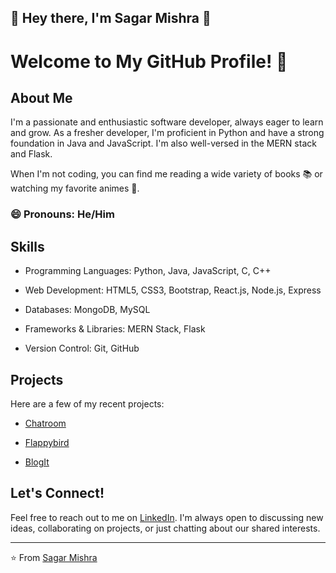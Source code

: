 ## 👋 Hey there, I'm Sagar Mishra 🚀
# Welcome to My GitHub Profile! 👋

## About Me

I'm a passionate and enthusiastic software developer, always eager to learn and grow. As a fresher developer, I'm proficient in Python and have a strong foundation in Java and JavaScript. I'm also well-versed in the MERN stack and Flask. 

When I'm not coding, you can find me reading a wide variety of books 📚 or watching my favorite animes 🍿.

### 😄 Pronouns: He/Him

## Skills

- Programming Languages: Python, Java, JavaScript, C, C++

- Web Development: HTML5, CSS3, Bootstrap, React.js, Node.js, Express

- Databases: MongoDB, MySQL

- Frameworks & Libraries: MERN Stack, Flask

- Version Control: Git, GitHub

## Projects

Here are a few of my recent projects:

- [Chatroom](https://github.com/Sagarmishra-C30/Chatroom)

- [Flappybird](https://github.com/Sagarmishra-C30/Flappybird)

- [BlogIt](https://github.com/Sagarmishra-C30/BlogIt)


## Let's Connect!

Feel free to reach out to me on [LinkedIn](https://www.linkedin.com/in/sagar-mishra-developer). I'm always open to discussing new ideas, collaborating on projects, or just chatting about our shared interests.

---

⭐️ From [Sagar Mishra](https://github.com/Sagarmishra-C30)


<!--
**Sagarmishra-C30/Sagarmishra-C30** is a ✨ _special_ ✨ repository because its `README.md` (this file) appears on your GitHub profile.

Here are some ideas to get you started:

- 🔭 I’m currently working on ...
- 🌱 I’m currently learning ...
- 👯 I’m looking to collaborate on ...
- 🤔 I’m looking for help with ...
- 💬 Ask me about ...
- 📫 How to reach me: ...
- 😄 Pronouns: ..
- ⚡ Fun fact: ...
-->
